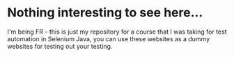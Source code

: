 # Nothing interesting to see here...

I'm being FR - this is just my repository for a course that I was taking for test automation in Selenium Java, you can use these websites as a dummy websites for testing out your testing.
